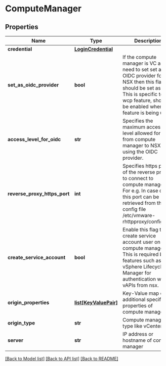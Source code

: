 # ComputeManager

## Properties
Name | Type | Description | Notes
------------ | ------------- | ------------- | -------------
**credential** | [**LoginCredential**](LoginCredential.md) |  | [optional] 
**set_as_oidc_provider** | **bool** | If the compute manager is VC and need to set set as OIDC provider for NSX then this flag should be set as true. This is specific to wcp feature, should be enabled when this feature is being used.  | [optional] [default to False]
**access_level_for_oidc** | **str** | Specifies the maximum access level allowed for calls from compute manager to NSX using the OIDC provider.  | [optional] [default to 'FULL']
**reverse_proxy_https_port** | **int** | Specifies https port of the reverse proxy to connect to compute manager. For e.g. In case of VC, this port can be retrieved from this config file /etc/vmware-rhttpproxy/config.xml.  | [optional] [default to 443]
**create_service_account** | **bool** | Enable this flag to create service account user on compute manager. This is required by features such as vSphere Lifecycle Manager for authentication with vAPIs from nsx.  | [optional] [default to False]
**origin_properties** | [**list[KeyValuePair]**](KeyValuePair.md) | Key-Value map of additional specific properties of compute manager | [optional] 
**origin_type** | **str** | Compute manager type like vCenter | 
**server** | **str** | IP address or hostname of compute manager | 

[[Back to Model list]](../README.md#documentation-for-models) [[Back to API list]](../README.md#documentation-for-api-endpoints) [[Back to README]](../README.md)

